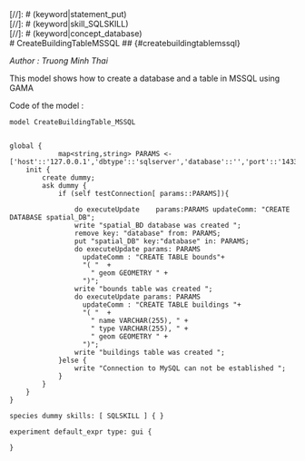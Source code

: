 [//]: # (keyword|statement_remove)
<div class='gama-keyword-style' id ='183_0_618_statement-remove'></div>
[//]: # (keyword|statement_put)
<div class='gama-keyword-style' id ='183_1_614_statement-put'></div>
[//]: # (keyword|skill_SQLSKILL)
<div class='gama-keyword-style' id ='183_2_1165_skill-SQLSKILL'></div>
[//]: # (keyword|concept_database)
<div class='gama-keyword-style' id ='183_3_28_concept-database'></div>
#  CreateBuildingTableMSSQL ## {#createbuildingtablemssql}


_Author : Truong Minh Thai_

This model shows how to create a database and a table in MSSQL using GAMA
 

Code of the model : 

```
model CreateBuildingTable_MSSQL


global {
			map<string,string> PARAMS <- ['host'::'127.0.0.1','dbtype'::'sqlserver','database'::'','port'::'1433','user'::'sa','passwd'::'tmt'];
	init {
		create dummy;
		ask dummy {
			if (self testConnection[ params::PARAMS]){
				
 			    do executeUpdate    params:PARAMS updateComm: "CREATE DATABASE spatial_DB"; 
 			    write "spatial_BD database was created ";
 			    remove key: "database" from: PARAMS;
				put "spatial_DB" key:"database" in: PARAMS;
				do executeUpdate params: PARAMS 
				  updateComm : "CREATE TABLE bounds"+
				  "( "  +
                    " geom GEOMETRY " + 
                  ")";
				write "bounds table was created ";
				do executeUpdate params: PARAMS 
				  updateComm : "CREATE TABLE buildings "+
				  "( "  +
                   	" name VARCHAR(255), " + 
                    " type VARCHAR(255), " + 
                    " geom GEOMETRY " + 
                  ")";
                write "buildings table was created ";
 			}else {
 				write "Connection to MySQL can not be established ";
 			}	
		}
	}
}

species dummy skills: [ SQLSKILL ] { }
     
experiment default_expr type: gui {

}
```